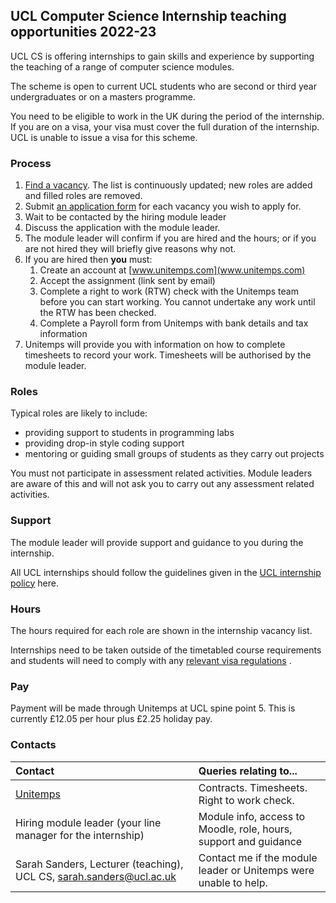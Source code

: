## UCL Computer Science Internship teaching opportunities 2022-23

UCL CS is offering internships to gain skills and experience by supporting the teaching of a range of computer science
modules.

The scheme is open to current UCL students who are second or third year undergraduates or on a masters programme.

You need to be eligible to work in the UK during the period of the internship. If you are on a visa, your visa must
cover the full duration of the internship. UCL is unable to issue a visa for this scheme.
### Process

1. [Find a vacancy](https://docs.google.com/spreadsheets/d/1i-dtPKUHxlW93iTH4jn-ZN5wU8cUdoKnFMJ-PunvSy8). The list is
continuously updated; new roles are added and filled roles are removed.
2. Submit [an application form](https://docs.google.com/forms/d/1Wm05p85g3aypXVgHkWBCqRsfHMGNuxgqVGDhcY67trQ) for each
   vacancy you wish to apply for.
3. Wait to be contacted by the hiring module leader
4. Discuss the application with the module leader.
5. The module leader will confirm if you are hired and the hours; or if you are not hired they will briefly give reasons
   why not.
6. If you are hired then **you** must:
    1. Create an account at [www.unitemps.com](www.unitemps.com)
    2. Accept the assignment (link sent by email)
    3. Complete a right to work (RTW) check with the Unitemps team before you can start working. You cannot undertake
       any work until the RTW has been checked.
    4. Complete a Payroll form from Unitemps with bank details and tax information
7. Unitemps will provide you with information on how to complete timesheets to record your work. Timesheets will be
   authorised by the module leader.

### Roles
Typical roles are likely to include:

- providing support to students in programming labs
- providing drop-in style coding support
- mentoring or guiding small groups of students as they carry out projects

You must not participate in assessment related activities. Module leaders are aware of this and will not ask you to
carry out any assessment related activities.

### Support

The module leader will provide support and guidance to you during the internship.

All UCL internships should follow the guidelines given in
the [UCL internship policy](https://www.ucl.ac.uk/human-resources/internships-work-experience-and-volunteering-policy#definitions)
here.

### Hours

The hours required for each role are shown in the internship vacancy list.

Internships need to be taken outside of the timetabled course requirements and students will need to comply with
any [relevant visa regulations](https://www.ucl.ac.uk/students/immigration-and-visas/working-uk/working-during-your-studies)
.

### Pay

Payment will be made through Unitemps at UCL spine point 5. This is currently £12.05 per hour plus £2.25 holiday pay.

### Contacts

| Contact                                                                                               | Queries relating to...                                           |
|:------------------------------------------------------------------------------------------------------|:-----------------------------------------------------------------|
| [Unitemps](www.unitemps.com)                                                                          | Contracts. Timesheets. Right to work check.                      |
| Hiring module leader (your line manager for the internship)                                           | Module info, access to Moodle, role, hours, support and guidance |
| Sarah Sanders, Lecturer (teaching), UCL CS, [sarah.sanders@ucl.ac.uk](mailto:sarah.sanders@ucl.ac.uk) | Contact me if the module leader or Unitemps were unable to help. |


